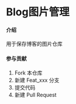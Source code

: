 # Blog图片管理

#### 介绍
用于保存博客的图片仓库


#### 参与贡献

1.  Fork 本仓库
2.  新建 Feat_xxx 分支
3.  提交代码
4.  新建 Pull Request



